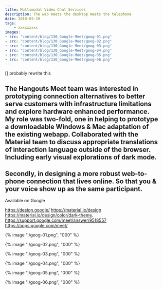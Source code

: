 ```yaml
---
title: Multimodal Video Chat Services
description: The web meets the desktop meets the telephone
date: 2018-09-30
tags: 
    - xxxxxxxxx
images: 
- src: "content/blog/130_Google-Meet/goog-01.png"
- src: "content/blog/130_Google-Meet/goog-02.png"
- src: "content/blog/130_Google-Meet/goog-03.png"
- src: "content/blog/130_Google-Meet/goog-04.png"
- src: "content/blog/130_Google-Meet/goog-05.png"
- src: "content/blog/130_Google-Meet/goog-06.png"
---
```


[] probably rewrite this

The Hangouts Meet team was interested in prototyping connection alternatives to better serve customers with infrastructure limitations and explore hardware enhanced performance. My role was two-fold, one in helping to prototype a downloadable Windows & Mac adaptation of the existing webapp. 
Collaborated with the Material team to discuss appropriate translations of interaction language outside of the browser. Including early visual explorations of dark mode.
-
Secondly, in designing a more robust web-to-phone connection that lives online. So that you & your voice show up as the same participant. 
-
Available on Google

https://design.google/
https://material.io/design
https://material.io/design/color/dark-theme.
https://support.google.com/meet/answer/9518557
https://apps.google.com/meet/


<div class="two-column">

{% image "./goog-01.png", "000" %}

{% image "./goog-02.png", "000" %}

{% image "./goog-03.png", "000" %}

{% image "./goog-04.png", "000" %}

{% image "./goog-05.png", "000" %}

{% image "./goog-06.png", "000" %}

</div>